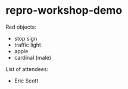# repro-workshop-demo
Red objects:
- stop sign
- traffic light
- apple
- cardinal (male)


List of attendees:
- Eric Scott
